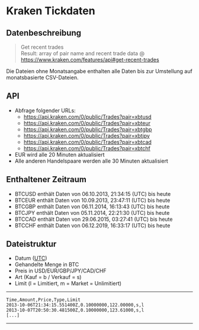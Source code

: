 # Kraken Tickdaten

## Datenbeschreibung

> Get recent trades  
> Result: array of pair name and recent trade data
>@ https://www.kraken.com/features/api#get-recent-trades

Die Dateien ohne Monatsangabe enthalten alle Daten bis zur Umstellung auf monatsbasierte CSV-Dateien.

## API

- Abfrage folgender URLs:
    - https://api.kraken.com/0/public/Trades?pair=xbtusd
    - https://api.kraken.com/0/public/Trades?pair=xbteur
    - https://api.kraken.com/0/public/Trades?pair=xbtgbp
    - https://api.kraken.com/0/public/Trades?pair=xbtjpy
    - https://api.kraken.com/0/public/Trades?pair=xbtcad
    - https://api.kraken.com/0/public/Trades?pair=xbtchf
- EUR wird alle 20 Minuten aktualisiert
- Alle anderen Handelspaare werden alle 30 Minuten aktualisiert

## Enthaltener Zeitraum

- BTCUSD enthält Daten von 06.10.2013, 21:34:15 (UTC) bis heute
- BTCEUR enthält Daten von 10.09.2013, 23:47:11 (UTC) bis heute
- BTCGBP enthält Daten von 06.11.2014, 16:13:43 (UTC) bis heute
- BTCJPY enthält Daten von 05.11.2014, 22:21:30 (UTC) bis heute
- BTCCAD enthält Daten von 29.06.2015, 03:27:41 (UTC) bis heute
- BTCCHF enthält Daten von 06.12.2019, 16:33:17 (UTC) bis heute

## Dateistruktur
- Datum ([UTC](https://de.wikipedia.org/wiki/Koordinierte_Weltzeit))
- Gehandelte Menge in BTC
- Preis in USD/EUR/GBP/JPY/CAD/CHF
- Art (Kauf = b / Verkauf = s)
- Limit (l = Limitiert, m = Market = Unlimitiert)

---
    Time,Amount,Price,Type,Limit
    2013-10-06T21:34:15.551400Z,0.10000000,122.00000,s,l
    2013-10-07T20:50:30.481500Z,0.10000000,123.61000,s,l
    [...]
---
